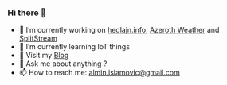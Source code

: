 ### Hi there 👋

<!--
**alminisl/alminisl** is a ✨ _special_ ✨ repository because its `README.md` (this file) appears on your GitHub profile.

Here are some ideas to get you started:

- 🤔 I’m looking for help with ...
-->
- 🔭 I’m currently working on [hedlajn.info](https://www.hedlajn.info/), [Azeroth Weather](https://www.azerothweather.com/) and [SplitStream](https://splitstream.net/)
- 🌱 I’m currently learning IoT things
- 📃 Visit my [Blog](https://blog.almin.dev)
- 💬 Ask me about anything ?
- 📫 How to reach me: almin.islamovic@gmail.com

